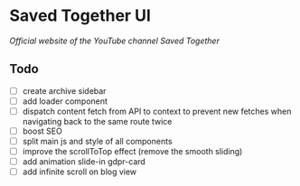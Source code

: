 # Saved Together UI

_Official website of the YouTube channel Saved Together_

## Todo

- [ ] create archive sidebar
- [ ] add loader component
- [ ] dispatch content fetch from API to context to prevent new fetches when navigating back to the same route twice
- [ ] boost SEO
- [ ] split main js and style of all components
- [ ] improve the scrollToTop effect (remove the smooth sliding)
- [ ] add animation slide-in gdpr-card
- [ ] add infinite scroll on blog view
